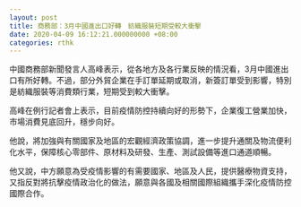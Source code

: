 ```yaml
---
layout: post
title: 商務部：3月中國進出口好轉　紡織服裝短期受較大衝擊
date: 2020-04-09 16:12:21.000000000 +08:00
categories: rthk
---
```


中國商務部新聞發言人高峰表示，從各地方及各行業反映的情況看，3月中國進出口有所好轉。不過，部分外貿企業在手訂單延期或取消，新簽訂單受到影響，特別是紡織服裝等消費類行業，短期受到較大衝擊。

高峰在例行記者會上表示，目前疫情防控持續向好的形勢下，企業復工營業加快，市場消費見底回升，穩步向好。

他說，將加強與有關國家及地區的宏觀經濟政策協調，進一步提升通關及物流便利化水平，保障核心零部件、原材料及研發、生產、測試設備等進口通道順暢。

他又說，中方願意為受疫情影響的有需要國家、地區及人民，提供醫療物資支持，又指反對將抗擊疫情政治化的做法，願意與各國及相關國際組織攜手深化疫情防控國際合作。
